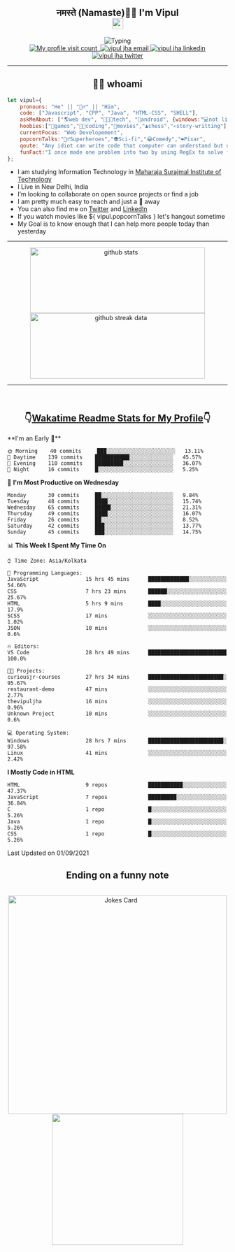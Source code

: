 <h2 align="center">नमस्ते (Namaste)🙏🏻 I'm Vipul<br><img src="https://media.giphy.com/media/hvRJCLFzcasrR4ia7z/giphy.gif" width="25px"></h2>
<div align=center>
<img src="https://readme-typing-svg.herokuapp.com?font=Fira+Code&color=A020E3&center=true&vCenter=true&lines=Web+Developement;Watching+Movies+and+shows;Javascript;Cricket;Linux" alt="Typing">
</div>
<div align=center>
<a href="https://github.com/thevipuljha">
    <img src="https://komarev.com/ghpvc/?username=thevipuljha&color=800080&label=Love+You&style=flat-square" alt="My profile visit count">
</a>
<a href="https://vipuljha.netlify.app">
    <img src="https://img.shields.io/static/v1?label=&style=flat-square&&message=Portfolio&color=339E37" alt="">
</a>
<a href="mailto:vipuljha1142@gmail.com">
    <img src="https://img.shields.io/static/v1?label=&style=flat-square&logoWidth=14&message=vipuljha1142@gmail.com&logo=gmail&labelColor=white&logoColor=EA4335&color=EA4335" alt="vipul jha email">
</a>
<a href="https://www.linkedin.com/in/thevipuljha">
    <img src="https://img.shields.io/static/v1?label=&style=flat-square&logoWidth=14&message=thevipuljha&logo=linkedin&labelColor=white&logoColor=0A66C2&color=0A66C2" alt="vipul jha linkedin">
</a>
<a href="https://twitter.com/thevipuljha">
    <img src="https://img.shields.io/static/v1?label=&style=flat-square&logoWidth=14&message=thevipuljha&logo=twitter&labelColor=white&logoColor=1DA1F2&color=1DA1F2" alt="vipul jha twitter">
</a>
</div>
<hr>
<h2 align="center"> 👨‍💻 whoami</h2>

```javascript
let vipul={
    pronouns: "He" || "🙋‍♂️" || "Him",
    code: ["Javascript", "CPP", "Java", "HTML-CSS", "SHELL"],
    askMeAbout: ["🌎web dev", "👨🏼‍💻tech", "📱android", {windows:"💻not literally"}],
    hoobies:["🏏games","👨‍💻coding","🍿movies","♟️chess","✍️story-writting"],
    currentFocus: "Web Developement",
    popcornTalks:"🦸‍♂️Superheroes","👽Sci-fi","😂Comedy","❤️Pixar",
    qoute: "Any idiot can write code that computer can understand but only good developers can write code that humans can understand",
    funFact:"I once made one problem into two by using RegEx to solve first problem"
};
```

- I am studying Information Technology in [Maharaja Surajmal Institute of Technology](https://www.msit.in/)
- I Live in New Delhi, India
- I’m looking to collaborate on open source projects or find a job
- I am pretty much easy to reach and just a 👋 away
- You can also find me on [Twitter](https://twitter.com/thevipuljha) and [LinkedIn](https://www.linkedin.com/in/thevipuljha)
- If you watch movies like ${ vipul.popcornTalks } let's hangout sometime
- My Goal is to know enough that I can help more people today than yesterday
<hr>
<div align=center>
<a href="https://github.com/anuraghazra/github-readme-stats"><img src = "https://github-readme-stats.vercel.app/api?username=thevipuljha&show_icons=true&count_private=true&custom_title=MY+GITHUB+DATA&theme=radical&border_color=753778"  alt="github stats" height="150" width="400"></a>
<a href="https://github.com/DenverCoder1/github-readme-streak-stats"><img src = "http://github-readme-streak-stats.herokuapp.com?user=thevipuljha&theme=radical&fire=FFE608&border=753778" alt="github streak data" height="150" width="400"></a>
</div>
<hr>
<br>

<h2 align=center>👇<a href="https://wakatime.com/">Wakatime </a><a href="https://github.com/anmol098/waka-readme-stats">Readme Stats for My Profile</a>👇</h2>
<!--START_SECTION:waka-->
**I'm an Early 🐤** 

```text
🌞 Morning    40 commits     ███░░░░░░░░░░░░░░░░░░░░░░   13.11% 
🌆 Daytime    139 commits    ███████████░░░░░░░░░░░░░░   45.57% 
🌃 Evening    110 commits    █████████░░░░░░░░░░░░░░░░   36.07% 
🌙 Night      16 commits     █░░░░░░░░░░░░░░░░░░░░░░░░   5.25%

```
📅 **I'm Most Productive on Wednesday** 

```text
Monday       30 commits     ██░░░░░░░░░░░░░░░░░░░░░░░   9.84% 
Tuesday      48 commits     ████░░░░░░░░░░░░░░░░░░░░░   15.74% 
Wednesday    65 commits     █████░░░░░░░░░░░░░░░░░░░░   21.31% 
Thursday     49 commits     ████░░░░░░░░░░░░░░░░░░░░░   16.07% 
Friday       26 commits     ██░░░░░░░░░░░░░░░░░░░░░░░   8.52% 
Saturday     42 commits     ███░░░░░░░░░░░░░░░░░░░░░░   13.77% 
Sunday       45 commits     ███░░░░░░░░░░░░░░░░░░░░░░   14.75%

```


📊 **This Week I Spent My Time On** 

```text
⌚︎ Time Zone: Asia/Kolkata

💬 Programming Languages: 
JavaScript               15 hrs 45 mins      █████████████░░░░░░░░░░░░   54.66% 
CSS                      7 hrs 23 mins       ██████░░░░░░░░░░░░░░░░░░░   25.67% 
HTML                     5 hrs 9 mins        ████░░░░░░░░░░░░░░░░░░░░░   17.9% 
SCSS                     17 mins             ░░░░░░░░░░░░░░░░░░░░░░░░░   1.02% 
JSON                     10 mins             ░░░░░░░░░░░░░░░░░░░░░░░░░   0.6%

🔥 Editors: 
VS Code                  28 hrs 49 mins      █████████████████████████   100.0%

🐱‍💻 Projects: 
curiousjr-courses        27 hrs 34 mins      ████████████████████████░   95.67% 
restaurant-demo          47 mins             ░░░░░░░░░░░░░░░░░░░░░░░░░   2.77% 
thevipuljha              16 mins             ░░░░░░░░░░░░░░░░░░░░░░░░░   0.96% 
Unknown Project          10 mins             ░░░░░░░░░░░░░░░░░░░░░░░░░   0.6%

💻 Operating System: 
Windows                  28 hrs 7 mins       ████████████████████████░   97.58% 
Linux                    41 mins             ░░░░░░░░░░░░░░░░░░░░░░░░░   2.42%

```

**I Mostly Code in HTML** 

```text
HTML                     9 repos             ███████████░░░░░░░░░░░░░░   47.37% 
JavaScript               7 repos             █████████░░░░░░░░░░░░░░░░   36.84% 
C                        1 repo              █░░░░░░░░░░░░░░░░░░░░░░░░   5.26% 
Java                     1 repo              █░░░░░░░░░░░░░░░░░░░░░░░░   5.26% 
CSS                      1 repo              █░░░░░░░░░░░░░░░░░░░░░░░░   5.26%

```



 Last Updated on 01/09/2021
<!--END_SECTION:waka-->

<div align=center>
<h2 align=center> Ending on a funny note</h2>
<br>
<img src="https://readme-jokes.vercel.app/api?theme=tokyonight" alt="Jokes Card" width="500"/>
<br>
<img src="https://media.giphy.com/media/3o6Zt6KHxJTbXCnSvu/giphy.gif" width="300"/>
</div>
